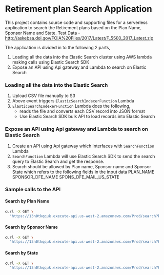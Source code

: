 # Retirement plan Search Application

This project contains source code and supporting files for a serverless application to search the Retirement plans based on the Plan Name, Sponsor Name and State. Test Data - http://askebsa.dol.gov/FOIA%20Files/2017/Latest/F_5500_2017_Latest.zip

The application is divided in to the following 2 parts,
1) Loading all the data into the Elastic Search cluster using AWS lambda making calls using Elastic Search SDK
2) Expose an API using Api gateway and Lambda to search on Elastic Search

### Loading all the data into the Elastic Search
1) Upload CSV file manually to S3
2) Above event triggers `ElasticSearchIndexerFunction`  Lambda
3) `ElasticSearchIndexerFunction` Lambda does the following,
    - reads the file and converts each CSV record into JSON format
    - Use Elastic Search SDK bulk API to load records into Elastic Search

### Expose an API using Api gateway and Lambda to search on Elastic Search
1) Create an API using Api gateway which interfaces with `SearchFunction` Lambda
2) `SearchFunction` Lambda will use Elastic Search SDK to send the search query to Elastic Search and get the response.
3) Search should be allowed by Plan name, Sponsor name and Sponsor State which refers to the following fields in the input data
    PLAN_NAME
    SPONSOR_DFE_NAME
    SPONS_DFE_MAIL_US_STATE


### Sample calls to the API

#### Search by Plan Name
```bash
curl -X GET \
  'https://13n0tkqquk.execute-api.us-west-2.amazonaws.com/Prod/search?key=planname&value=INNOVATIVE%20HEALTH%20MANAGEMENT%20PARTNER%20LLC'
```

#### Search by Sponsor Name
```bash
curl -X GET \
  'https://13n0tkqquk.execute-api.us-west-2.amazonaws.com/Prod/search?key=sponsorname&value=INNOVATIVE%20HEALTH%20MANAGEMENT%20PARTNER%20LLC'
```

#### Search by State
```bash
curl -X GET \
  'https://13n0tkqquk.execute-api.us-west-2.amazonaws.com/Prod/search?key=state&value=ca'
```
